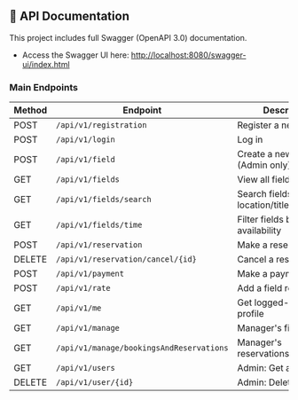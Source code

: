 ## 📄 API Documentation

This project includes full Swagger (OpenAPI 3.0) documentation.

- Access the Swagger UI here: [http://localhost:8080/swagger-ui/index.html](http://localhost:8080/swagger-ui/index.html)

### Main Endpoints

| Method | Endpoint                          | Description                                     |
|--------|-----------------------------------|-------------------------------------------------|
| POST   | `/api/v1/registration`            | Register a new user                             |
| POST   | `/api/v1/login`                   | Log in                                          |
| POST   | `/api/v1/field`                   | Create a new field (Admin only)                 |
| GET    | `/api/v1/fields`                  | View all fields                                 |
| GET    | `/api/v1/fields/search`           | Search fields by location/title/description     |
| GET    | `/api/v1/fields/time`             | Filter fields by time availability              |
| POST   | `/api/v1/reservation`             | Make a reservation                              |
| DELETE | `/api/v1/reservation/cancel/{id}` | Cancel a reservation                            |
| POST   | `/api/v1/payment`                 | Make a payment                                  |
| POST   | `/api/v1/rate`                    | Add a field review                              |
| GET    | `/api/v1/me`                      | Get logged-in user's profile                    |
| GET    | `/api/v1/manage`                  | Manager's fields                                |
| GET    | `/api/v1/manage/bookingsAndReservations` | Manager's reservations/bookings         |
| GET    | `/api/v1/users`                   | Admin: Get all users                            |
| DELETE | `/api/v1/user/{id}`               | Admin: Delete a user                            |
